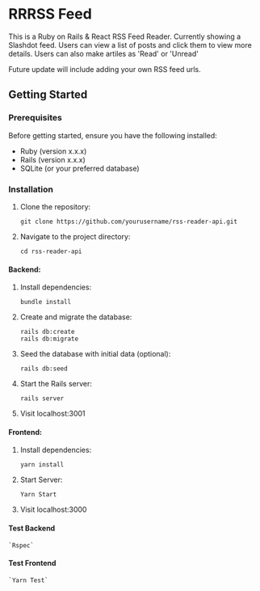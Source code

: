# RRRSS Feed

This is a Ruby on Rails & React RSS Feed Reader.
Currently showing a Slashdot feed.
Users can view a list of posts and click them to view more details. Users can also make artiles as 'Read' or 'Unread'

Future update will include adding your own RSS feed urls.
## Getting Started

### Prerequisites

Before getting started, ensure you have the following installed:

- Ruby (version x.x.x)
- Rails (version x.x.x)
- SQLite (or your preferred database)

### Installation

1. Clone the repository:
   ```
   git clone https://github.com/yourusername/rss-reader-api.git
   ```

2. Navigate to the project directory:   
    ```
    cd rss-reader-api
    ```

#### Backend:

1. Install dependencies:
    ```
    bundle install
    ```

2. Create and migrate the database:
    ```
    rails db:create
    rails db:migrate
    ```

3. Seed the database with initial data (optional):
    ```
    rails db:seed
    ```

4. Start the Rails server:
    ```
    rails server
    ```
5. Visit localhost:3001

#### Frontend:

1. Install dependencies:
    ```
    yarn install
    ```

2. Start Server:
    ```
    Yarn Start
    ```
3. Visit localhost:3000

#### Test Backend
    `Rspec`
#### Test Frontend
    `Yarn Test`

